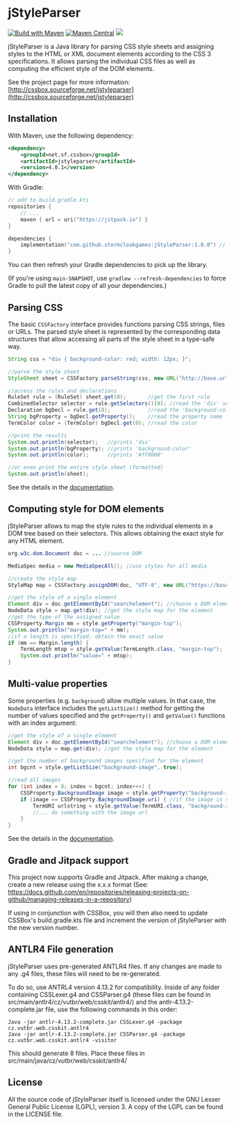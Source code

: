 jStyleParser
============

[![Build with Maven](https://github.com/radkovo/jStyleParser/actions/workflows/maven.yml/badge.svg)](https://github.com/radkovo/jStyleParser/actions/workflows/maven.yml)
[![Maven Central](https://maven-badges.herokuapp.com/maven-central/net.sf.cssbox/jstyleparser/badge.png)](https://maven-badges.herokuapp.com/maven-central/net.sf.cssbox/jstyleparser)
[![](https://jitpack.io/v/stormcloakgames/jStyleParser.svg)](https://jitpack.io/#stormcloakgames/jStyleParser)


jStyleParser is a Java library for parsing CSS style sheets and assigning styles to the HTML or XML document elements according to the CSS 3 specifications.
It allows parsing the individual CSS files as well as computing the efficient style of the DOM elements.

See the project page for more information:
[http://cssbox.sourceforge.net/jstyleparser](http://cssbox.sourceforge.net/jstyleparser)

Installation
------------
With Maven, use the following dependency:
```xml
<dependency>
    <groupId>net.sf.cssbox</groupId>
    <artifactId>jstyleparser</artifactId>
    <version>4.0.1</version>
</dependency>
```

With Gradle:

```kotlin
// add to build.gradle.kts
repositories {
    // ...
    maven { url = uri("https://jitpack.io") }
}

dependencies {
    implementation("com.github.stormcloakgames:jStyleParser:1.0.0") // or 'main-SNAPSHOT' for the latest build
}
```

You can then refresh your Gradle dependencies to pick up the library.

(If you're using `main-SNAPSHOT`, use `gradlew --refresh-dependencies` to force Gradle to pull the latest copy of all your dependencies.)


Parsing CSS
-----------
The basic `CSSFactory` interface provides functions parsing CSS strings, files or URLs. The parsed style sheet
is represented by the corresponding data structures that allow accessing all parts of the style sheet
in a type-safe way.
```java
String css = "div { background-color: red; width: 12px; }";

//parse the style sheet
StyleSheet sheet = CSSFactory.parseString(css, new URL("http://base.url"));

//access the rules and declarations
RuleSet rule = (RuleSet) sheet.get(0);       //get the first rule
CombinedSelector selector = rule.getSelectors()[0]; //read the 'div' selector
Declaration bgDecl = rule.get(0);            //read the 'background-color' declaration
String bgProperty = bgDecl.getProperty();    //read the property name
TermColor color = (TermColor) bgDecl.get(0); //read the color

//print the results
System.out.println(selector);   //prints 'div'
System.out.println(bgProperty); //prints 'background-color'
System.out.println(color);      //prints '#ff0000'

//or even print the entire style sheet (formatted)
System.out.println(sheet);
```

See the details in the [documentation](http://cssbox.sourceforge.net/jstyleparser/manual.php#parsing).

Computing style for DOM elements
--------------------------------
jStyleParser allows to map the style rules to the individual elements in a DOM tree based on their selectors. This allows
obtaining the exact style for any HTML element.

```java
org.w3c.dom.Document doc = ... //source DOM

MediaSpec media = new MediaSpecAll(); //use styles for all media

//create the style map
StyleMap map = CSSFactory.assignDOM(doc, "UTF-8", new URL("https://base.url/"), media, true);

//get the style of a single element
Element div = doc.getElementById("searchelement"); //choose a DOM element
NodeData style = map.get(div); //get the style map for the element
//get the type of the assigned value
CSSProperty.Margin mm = style.getProperty("margin-top");
System.out.println("margin-top=" + mm);
//if a length is specified, obtain the exact value
if (mm == Margin.length) {
    TermLength mtop = style.getValue(TermLength.class, "margin-top");
    System.out.println("value=" + mtop);
}

```

Multi-value properties
----------------------

Some properties (e.g. `background`) allow multiple values. In that case, the `NodeData` interface
includes the `getListSize()` method for getting the number of values specified and the `getProperty()`
and `getValue()` functions with an index argument:

```java
//get the style of a single element
Element div = doc.getElementById("searchelement"); //choose a DOM element
NodeData style = map.get(div); //get the style map for the element

//get the number of background images specified for the element
int bgcnt = style.getListSize("background-image", true);

//read all images
for (int index = 0; index < bgcnt; index++>) {
    CSSProperty.BackgroundImage image = style.getProperty("background-image", index);
    if (image == CSSProperty.BackgroundImage.uri) { //if the image is specified by its url
        TermURI urlstring = style.getValue(TermURI.class, "background-image", index);
        //... do something with the image url
    }
}

```

See the details in the [documentation](http://cssbox.sourceforge.net/jstyleparser/manual.php#dom).

Gradle and Jitpack support
--------------------------

This project now supports Gradle and Jitpack. After making a change, create a new release using the x.x.x format
(See: https://docs.github.com/en/repositories/releasing-projects-on-github/managing-releases-in-a-repository)

If using in conjunction with CSSBox, you will then also need to update CSSBox's build.gradle.kts file and increment the version of jStyleParser
with the new version number.

ANTLR4 File generation
--------------------------

jStyleParser uses pre-generated ANTLR4 files. If any changes are made to any .g4 files, these files will need to be re-generated.

To do so, use ANTRL4 version 4.13.2 for compatibility. Inside of any folder containing CSSLexer.g4 and CSSParser.g4 (these files can be found in src/main/antlr4/cz/vutbr/web/csskit/antlr4/)
and the antlr-4.13.2-complete.jar file, use the following commands in this order:
```
Java -jar antlr-4.13.2-complete.jar CSSLexer.g4 -package cz.vutbr.web.csskit.antlr4
Java -jar antlr-4.13.2-complete.jar CSSParser.g4 -package cz.vutbr.web.csskit.antlr4 -visitor
```
This should generate 8 files. Place these files in src/main/java/cz/vutbr/web/csskit/antlr4/

License
-------

All the source code of jStyleParser itself is licensed under the GNU Lesser General
Public License (LGPL), version 3. A copy of the LGPL can be found 
in the LICENSE file.

